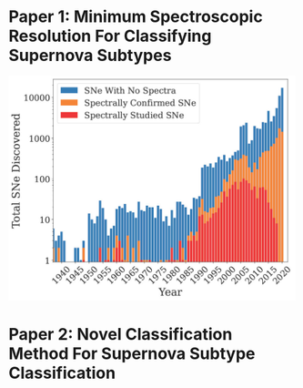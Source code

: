 # Paper 1: Minimum Spectroscopic Resolution For Classifying Supernova Subtypes

![](SNe_over_time.jpg "Figure 1")


# Paper 2: Novel Classification Method For Supernova Subtype Classification
